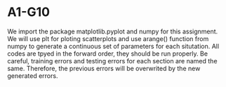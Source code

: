 # A1-G10
We import the package matplotlib.pyplot and numpy for this assignment. We will use plt for ploting scatterplots and use arange() function from numpy to generate a continuous set of parameters for each situtation. 
All codes are tpyed in the forward order, they should be run properly. Be careful, training errors and testing errors for each section are named the same. Therefore, the previous errors will be overwrited by the new generated errors.
